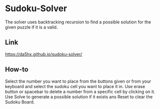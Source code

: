 # Sudoku-Solver

The solver uses backtracking recursion to find a possible solution for the given puzzle if it is a valid.

## Link

https://da5hx.github.io/sudoku-solver/

## How-to

Select the number you want to place from the buttons given or from your keyboard and select the sudoku cell you want to place it in.
Use erase button or spacebar to delete a number from a specific cell by clicking on it.
Use Solve to generate a possible solution if it exists ans Reset to clear the Sudoku Board. 
